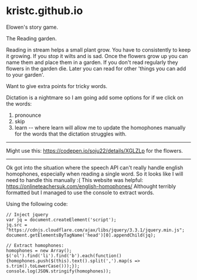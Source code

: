 # kristc.github.io
Elowen's story game.

The Reading garden.

Reading in stream helps a small plant grow. You have to consistently to keep it growing. If you stop it wilts and is sad. 
Once the flowers grow up you can name them and place them in a garden.
If you don't read regularly they flowers in the garden die.
Later you can read for other 'things you can add to your garden'.

Want to give extra points for tricky words.

Dictation is a nightmare so I am going add some options for if we click on the words:
1) pronounce
2) skip
3) learn -- where learn will allow me to update the homophones manually for the words that the dictation struggles with.


---

Might use this: https://codepen.io/soju22/details/XGLZLp  for the flowers.


---

Ok got into the situation where the speech API can't really handle english homophones, especially when reading a single word.
So it looks like I will need to handle this manually :(
This website was helpful: https://onlineteachersuk.com/english-homophones/
Althought terribly formatted but I managed to use the console to extract words.

Using the following code:
```
// Inject jquery
var jq = document.createElement('script');
jq.src = "https://cdnjs.cloudflare.com/ajax/libs/jquery/3.3.1/jquery.min.js";
document.getElementsByTagName('head')[0].appendChild(jq);

// Extract homophones:
homophones = new Array();
$('ol').find('li').find('b').each(function(){homophones.push($(this).text().split(',').map(s => s.trim().toLowerCase()));});
console.log(JSON.stringify(homophones));
```

